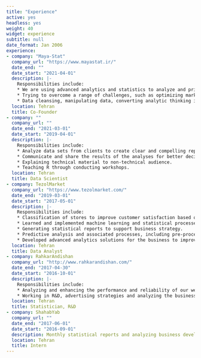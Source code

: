 ```yaml
---
title: "Experience"
active: yes
headless: yes
weight: 40
widget: experience
subtitle: null
date_format: Jan 2006
experience:
- company: "Maya-Stat"
  company_url: "https://www.mayastat.ir/"
  date_end: ""
  date_start: "2021-04-01"
  description: |-
    Responsibilities include:
    * We are using advanced analytics and statistics to analyze and prioritize the activities that add value to businesses.
    * Trying to overcome a range of challenges, such as optimizing marketing spend, forecasting demand, boosting customer retention, maximizing customer lifetime value, increasing operational efficiency, and saving costs.
    * Data cleansing, manipulating data, converting analytic thinking into action, and communicating to drive change.
  location: Tehran
  title: Co-Founder
- company: ""
  company_url: ""
  date_end: "2021-03-01"
  date_start: "2019-04-01"
  description: |-
    Responsibilities include:
    * Analyze data sets from clients to create clear and compelling reports, visualizations, and interactive           apps.
    * Communicate and share the results of the analyses for better decision making.
    * Explaining technical material to non-technical audience.
    * Teaching R through conducting workshops.
  location: Tehran
  title: Data Scientist
- company: TezolMarket
  company_url: "https://www.tezolmarket.com/"
  date_end: "2019-03-01"
  date_start: "2017-05-01"
  description: |-
    Responsibilities include:
    * Classification of stores to improve customer satisfaction based on machine learning algorithms. 
    * Learned and implemented machine learning and statistical processes, including: anomaly detection, logistic       regression, dimension reduction and variable selection, decision tree, and many other techniques.
    * Generating statistical reports to support business strategy.
    * Predictive analysis and associated processes, including pre-processing and cleaning data, exploratory data       analysis, model training, testing, and evaluation.
    * Developed advanced analytics solutions for the business to improve decision making process.
  location: Tehran
  title: Data Analyst
- company: RahkarAndishan
  company_url: "http://www.rahkarandishan.com/"
  date_end: "2017-04-30"
  date_start: "2016-10-01"
  description: |-
    Responsibilities include:
    * Analyzing and enhancing the performance and reliability of our web services through analyzing the data.
    * Working in R&D, advertising strategies and analyzing the business development.
  location: Tehran
  title: Statistician, R&D
- company: ShahabYab
  company_url: ""
  date_end: "2017-06-01"
  date_start: "2016-09-01"
  description: Monthly statistical reports and analyzing business development.
  location: Tehran
  title: Intern
---
```

